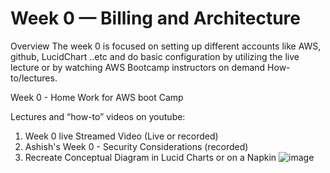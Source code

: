 # Week 0 — Billing and Architecture

Overview
The week 0 is focused on setting up different accounts like AWS, github, LucidChart ..etc and do basic configuration by utilizing the live lecture or by watching AWS Bootcamp instructors on demand How-to/lectures.

Week 0 - Home Work for AWS boot Camp 

Lectures and “how-to” videos on youtube:

1) Week 0 live Streamed Video (Live or recorded)
2) Ashish's Week 0 - Security Considerations (recorded)
3) Recreate Conceptual Diagram in Lucid Charts or on a Napkin
![image](https://user-images.githubusercontent.com/124897604/219547580-96fb45e0-c96c-4026-8925-b69a5a51ef30.png)






